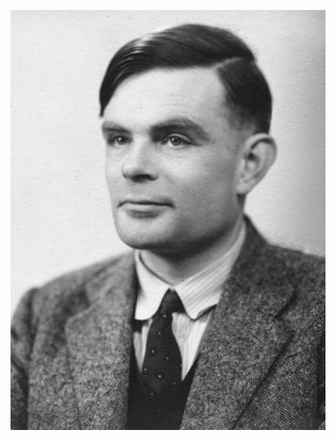 ![Alan Turing](image/turing.jpg "Alan Turing creator of the first computer") <!-- .element height="640" -->
